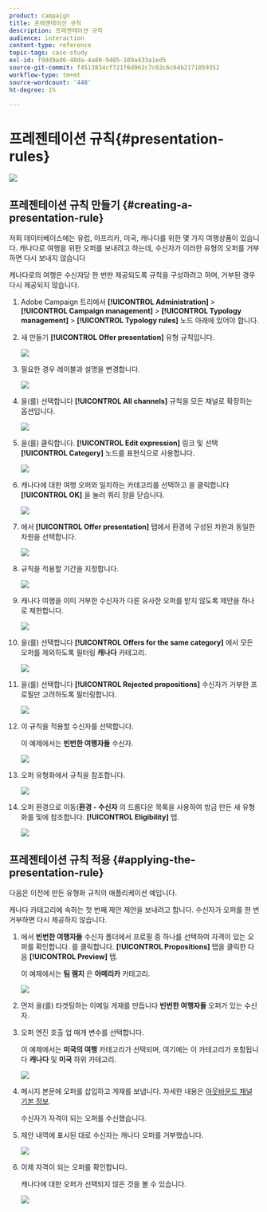 ```yaml
---
product: campaign
title: 프레젠테이션 규칙
description: 프레젠테이션 규칙
audience: interaction
content-type: reference
topic-tags: case-study
exl-id: f9dd9ad6-48da-4a80-9405-109a433a1ed5
source-git-commit: f4513834cf721f6d962c7c02c6c64b2171059352
workflow-type: tm+mt
source-wordcount: '448'
ht-degree: 1%

---
```


# 프레젠테이션 규칙{#presentation-rules}

![](../../assets/v7-only.svg)

## 프레젠테이션 규칙 만들기 {#creating-a-presentation-rule}

저희 데이터베이스에는 유럽, 아프리카, 미국, 캐나다를 위한 몇 가지 여행상품이 있습니다. 캐나다로 여행을 위한 오퍼를 보내려고 하는데, 수신자가 이러한 유형의 오퍼를 거부하면 다시 보내지 않습니다

캐나다로의 여행은 수신자당 한 번만 제공되도록 규칙을 구성하려고 하며, 거부된 경우 다시 제공되지 않습니다.

1. Adobe Campaign 트리에서 **[!UICONTROL Administration]** > **[!UICONTROL Campaign management]** > **[!UICONTROL Typology management]** > **[!UICONTROL Typology rules]** 노드 아래에 있어야 합니다.
1. 새 만들기 **[!UICONTROL Offer presentation]** 유형 규칙입니다.

   ![](assets/offer_typology_example_001.png)

1. 필요한 경우 레이블과 설명을 변경합니다.

   ![](assets/offer_typology_example_002.png)

1. 을(를) 선택합니다 **[!UICONTROL All channels]** 규칙을 모든 채널로 확장하는 옵션입니다.

   ![](assets/offer_typology_example_003.png)

1. 을(를) 클릭합니다. **[!UICONTROL Edit expression]** 링크 및 선택 **[!UICONTROL Category]** 노드를 표현식으로 사용합니다.

   ![](assets/offer_typology_example_004.png)

1. 캐나다에 대한 여행 오퍼와 일치하는 카테고리를 선택하고 을 클릭합니다 **[!UICONTROL OK]** 을 눌러 쿼리 창을 닫습니다.

   ![](assets/offer_typology_example_005.png)

1. 에서 **[!UICONTROL Offer presentation]** 탭에서 환경에 구성된 차원과 동일한 차원을 선택합니다.

   ![](assets/offer_typology_example_006.png)

1. 규칙을 적용할 기간을 지정합니다.

   ![](assets/offer_typology_example_007.png)

1. 캐나다 여행을 이미 거부한 수신자가 다른 유사한 오퍼를 받지 않도록 제안을 하나로 제한합니다.

   ![](assets/offer_typology_example_008.png)

1. 을(를) 선택합니다 **[!UICONTROL Offers for the same category]** 에서 모든 오퍼를 제외하도록 필터링 **캐나다** 카테고리.

   ![](assets/offer_typology_example_020.png)

1. 을(를) 선택합니다 **[!UICONTROL Rejected propositions]** 수신자가 거부한 프로필만 고려하도록 필터링합니다.

   ![](assets/offer_typology_example_021.png)

1. 이 규칙을 적용할 수신자를 선택합니다.

   이 예제에서는 **빈번한 여행자들** 수신자.

   ![](assets/offer_typology_example_009.png)

1. 오퍼 유형화에서 규칙을 참조합니다.

   ![](assets/offer_typology_example_013.png)

1. 오퍼 환경으로 이동(**환경 - 수신자** 의 드롭다운 목록을 사용하여 방금 만든 새 유형화를 및에 참조합니다. **[!UICONTROL Eligibility]** 탭.

   ![](assets/offer_typology_example_014.png)

## 프레젠테이션 규칙 적용 {#applying-the-presentation-rule}

다음은 이전에 만든 유형화 규칙의 애플리케이션 예입니다.

캐나다 카테고리에 속하는 첫 번째 제안 제안을 보내려고 합니다. 수신자가 오퍼를 한 번 거부하면 다시 제공하지 않습니다.

1. 에서 **빈번한 여행자들** 수신자 폴더에서 프로필 중 하나를 선택하여 자격이 있는 오퍼를 확인합니다. 를 클릭합니다. **[!UICONTROL Propositions]** 탭을 클릭한 다음 **[!UICONTROL Preview]** 탭.

   이 예제에서는 **팀 램지** 은 **아메리카** 카테고리.

   ![](assets/offer_typology_example_015.png)

1. 먼저 을(를) 타겟팅하는 이메일 게재를 만듭니다 **빈번한 여행자들** 오퍼가 있는 수신자.
1. 오퍼 엔진 호출 업 매개 변수를 선택합니다.

   이 예제에서는 **미국의 여행** 카테고리가 선택되며, 여기에는 이 카테고리가 포함됩니다 **캐나다** 및 **미국** 하위 카테고리.

   ![](assets/offer_typology_example_016.png)

1. 메시지 본문에 오퍼를 삽입하고 게재를 보냅니다. 자세한 내용은 [아웃바운드 채널 기본 정보](../../interaction/using/about-outbound-channels.md).

   수신자가 자격이 되는 오퍼를 수신했습니다.

1. 제안 내역에 표시된 대로 수신자는 캐나다 오퍼를 거부했습니다.

   ![](assets/offer_typology_example_018.png)

1. 이제 자격이 되는 오퍼를 확인합니다.

   캐나다에 대한 오퍼가 선택되지 않은 것을 볼 수 있습니다.

   ![](assets/offer_typology_example_019.png)
